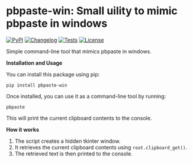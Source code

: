 # pbpaste-win: Small uility to mimic pbpaste in windows
[![PyPI](https://img.shields.io/pypi/v/llm-embed-ollama.svg)](https://pypi.org/project/pbpaste-win/)
[![Changelog](https://img.shields.io/github/v/release/sukhbinder/pbpaste-win?include_prereleases&label=changelog)](https://github.com/sukhbinder/pbpaste-win/releases)
[![Tests](https://github.com/sukhbinder/pbpaste-win/workflows/Test/badge.svg)](https://github.com/sukhbinder/pbpaste-win/actions?query=workflow%3ATest)
[![License](https://img.shields.io/badge/license-Apache%202.0-blue.svg)](https://github.com/sukhbinder/pbpaste-win/blob/main/LICENSE)

Simple command-line tool that mimics pbpaste in windows.

**Installation and Usage**

You can install this package using pip:
```
pip install pbpaste-win
```

Once installed, you can use it as a command-line tool by running:
```
pbpaste
```

This will print the current clipboard contents to the console.


**How it works**

1. The script creates a hidden tkinter window.
2. It retrieves the current clipboard contents using `root.clipboard_get()`.
3. The retrieved text is then printed to the console.


